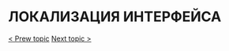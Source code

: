 # ЛОКАЛИЗАЦИЯ ИНТЕРФЕЙСА

[< Prew topic](https://github.com/CrappyCodeMaker/ECCENTEX-KNOWLEGE/blob/main/Content/1%20Start%20work/README.md) [Next topic >](https://github.com/CrappyCodeMaker/ECCENTEX-KNOWLEGE/tree/main/Content/3%20Business%20Objects)